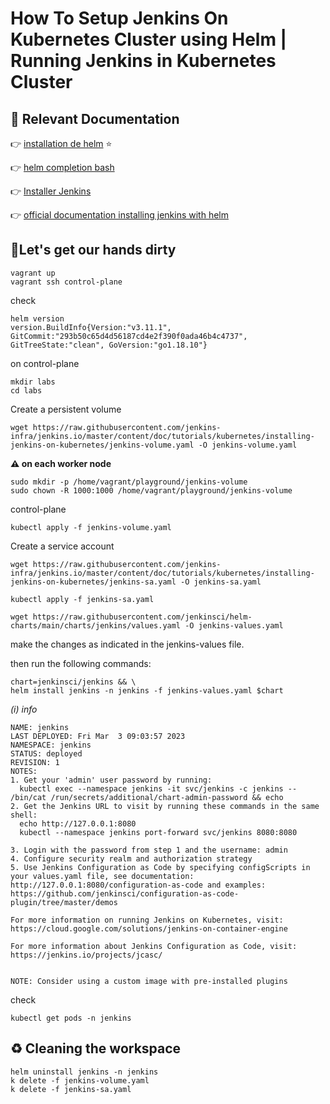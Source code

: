 # How To Setup Jenkins On Kubernetes Cluster using Helm | Running Jenkins in Kubernetes Cluster



## :eyes: Relevant Documentation

:point_right: [installation de helm](https://helm.sh/fr/docs/intro/install/) :star:

:point_right: [helm completion bash](https://helm.sh/docs/helm/helm_completion_bash/) 

:point_right: [Installer Jenkins](https://www.jenkins.io/doc/book/installing/kubernetes/#install-jenkins)

:point_right: [official documentation installing jenkins with helm](https://www.jenkins.io/doc/book/installing/kubernetes/#install-jenkins-with-helm-v3)



## :construction_worker:Let's get our hands dirty 

```shell
vagrant up
vagrant ssh control-plane
```



check

```shell
helm version
version.BuildInfo{Version:"v3.11.1", GitCommit:"293b50c65d4d56187cd4e2f390f0ada46b4c4737", GitTreeState:"clean", GoVersion:"go1.18.10"}
```



on control-plane

```shell
mkdir labs
cd labs
```



Create a persistent volume

```shell
wget https://raw.githubusercontent.com/jenkins-infra/jenkins.io/master/content/doc/tutorials/kubernetes/installing-jenkins-on-kubernetes/jenkins-volume.yaml -O jenkins-volume.yaml
```



**:warning: on each worker node**

```shell
sudo mkdir -p /home/vagrant/playground/jenkins-volume
sudo chown -R 1000:1000 /home/vagrant/playground/jenkins-volume
```



control-plane

```shell
kubectl apply -f jenkins-volume.yaml
```



Create a service account

```shell
wget https://raw.githubusercontent.com/jenkins-infra/jenkins.io/master/content/doc/tutorials/kubernetes/installing-jenkins-on-kubernetes/jenkins-sa.yaml -O jenkins-sa.yaml
```

```shell
kubectl apply -f jenkins-sa.yaml
```

```shell
wget https://raw.githubusercontent.com/jenkinsci/helm-charts/main/charts/jenkins/values.yaml -O jenkins-values.yaml
```

make the changes as indicated in the jenkins-values file.

then run the following commands:

```shell
chart=jenkinsci/jenkins && \
helm install jenkins -n jenkins -f jenkins-values.yaml $chart
```

*(i) info*

```
NAME: jenkins
LAST DEPLOYED: Fri Mar  3 09:03:57 2023
NAMESPACE: jenkins
STATUS: deployed
REVISION: 1
NOTES:
1. Get your 'admin' user password by running:
  kubectl exec --namespace jenkins -it svc/jenkins -c jenkins -- /bin/cat /run/secrets/additional/chart-admin-password && echo
2. Get the Jenkins URL to visit by running these commands in the same shell:
  echo http://127.0.0.1:8080
  kubectl --namespace jenkins port-forward svc/jenkins 8080:8080

3. Login with the password from step 1 and the username: admin
4. Configure security realm and authorization strategy
5. Use Jenkins Configuration as Code by specifying configScripts in your values.yaml file, see documentation: http://127.0.0.1:8080/configuration-as-code and examples: https://github.com/jenkinsci/configuration-as-code-plugin/tree/master/demos

For more information on running Jenkins on Kubernetes, visit:
https://cloud.google.com/solutions/jenkins-on-container-engine

For more information about Jenkins Configuration as Code, visit:
https://jenkins.io/projects/jcasc/


NOTE: Consider using a custom image with pre-installed plugins
```

check

```shell
kubectl get pods -n jenkins
```



## :recycle: Cleaning the workspace

```shell
helm uninstall jenkins -n jenkins
k delete -f jenkins-volume.yaml
k delete -f jenkins-sa.yaml
```

